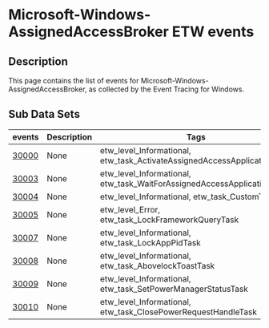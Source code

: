 # Microsoft-Windows-AssignedAccessBroker ETW events

## Description
This page contains the list of events for Microsoft-Windows-AssignedAccessBroker, as collected by the Event Tracing for Windows.

## Sub Data Sets
|events|Description|Tags|
|---|---|---|
|[30000](events/event-30000.md)|None|etw_level_Informational, etw_task_ActivateAssignedAccessApplication|
|[30003](events/event-30003.md)|None|etw_level_Informational, etw_task_WaitForAssignedAccessApplicationToDie|
|[30004](events/event-30004.md)|None|etw_level_Informational, etw_task_CustomTask|
|[30005](events/event-30005.md)|None|etw_level_Error, etw_task_LockFrameworkQueryTask|
|[30007](events/event-30007.md)|None|etw_level_Informational, etw_task_LockAppPidTask|
|[30008](events/event-30008.md)|None|etw_level_Informational, etw_task_AbovelockToastTask|
|[30009](events/event-30009.md)|None|etw_level_Informational, etw_task_SetPowerManagerStatusTask|
|[30010](events/event-30010.md)|None|etw_level_Informational, etw_task_ClosePowerRequestHandleTask|
